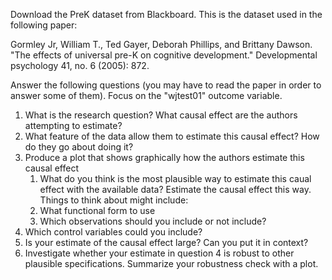 Download the PreK dataset from Blackboard. This is the dataset used in the following paper:

Gormley Jr, William T., Ted Gayer, Deborah Phillips, and Brittany Dawson. "The effects of universal pre-K on cognitive development." Developmental psychology 41, no. 6 (2005): 872.

Answer the following questions (you may have to read the paper in order to answer some of them). Focus on the "wjtest01" outcome variable.

1. What is the research question? What causal effect are the authors attempting to estimate?
2. What feature of the data allow them to estimate this causal effect? How do they go about doing it?
3. Produce a plot that shows graphically how the authors estimate this causal effect
   1. What do you think is the most plausible way to estimate this caual effect with the available data? Estimate the causal effect this way. Things to think about might include:
   2. What functional form to use
   3. Which observations should you include or not include?
4. Which control variables could you include?
5. Is your estimate of the causal effect large? Can you put it in context?
6. Investigate whether your estimate in question 4 is robust to other plausible specifications. Summarize your robustness check with a plot.
